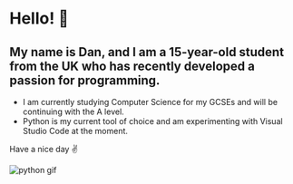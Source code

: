 # Hello! 👋
## My name is Dan, and I am a 15-year-old student from the UK who has recently developed a passion for programming.

- I am currently studying Computer Science for my GCSEs and will be continuing with the A level.
- Python is my current tool of choice and am experimenting with Visual Studio Code at the moment.

Have a nice day ✌️

![python gif](https://media4.giphy.com/media/v1.Y2lkPTc5MGI3NjExemFiNDg2bmZ6aDlrOW56aWYzMTJwY29kcjBqeWRxaWlyYWd3ODBocCZlcD12MV9pbnRlcm5hbF9naWZfYnlfaWQmY3Q9Zw/KAq5w47R9rmTuvWOWa/giphy.webp)

